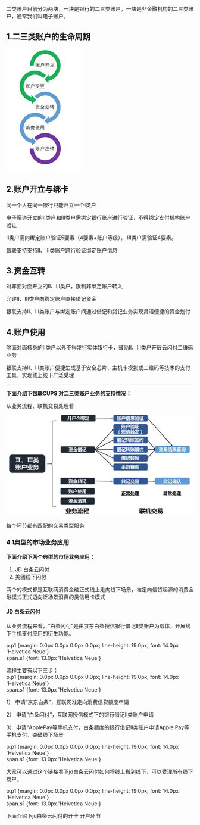 二类账户目前分为两块，一块是银行的二三类账户，一块是非金融机构的二三类账户，通常我们叫电子账户。

## 1.二三类账户的生命周期

![](/assets/二三类账户生命周期.png)

## 2.账户开立与绑卡

同一个人在同一银行只能开立一个Ⅰ类户

电子渠道开立的Ⅱ类户和Ⅲ类户需绑定银行账户进行验证，不得绑定支付机构账户验证

Ⅱ类户需向绑定账户验证5要素（4要素+账户等级）， Ⅲ类户需验证4要素。

银联支持支持Ⅱ、Ⅲ类账户跨行验证绑定账户信息

## 3.资金互转

对非面对面开立的Ⅱ、Ⅲ类户，限制非绑定账户转入

允许Ⅱ、Ⅲ类户向绑定账户直接借记资金

银联支持Ⅱ、Ⅲ类账户与绑定账户间通过借记和贷记业务实现灵活便捷的资金划付

## 4.账户使用

除面对面核身的Ⅱ类户以外不得发行实体银行卡，鼓励Ⅱ、Ⅲ类户开展云闪付二维码业务

银联支持Ⅱ、Ⅲ类账户便捷生成基于安全芯片、主机卡模拟或二维码等技术的支付工具，实现线上线下广泛受理

---

**下面介绍下银联CUPS 对二三类账户业务的支持情况：**

从业务流程、联机交易处理看

![](/assets/account_biz.png)

每个环节都有匹配的交易类型服务

### 4.1**典型的市场业务应用**

**下面介绍下两个典型的市场业务应用：**

1. JD 白条云闪付 
2. 美团线下闪付

两个的模式都是互联网消费金融正式线上走向线下场景，准定向信贷起源的消费金融模式正式迈向泛场景消费的类信用卡模式

#### JD 白条云闪付

从业务流程来看，“白条闪付”是由京东白条授信银行借记Ⅱ类账户为载体，开展线下手机支付应用的衍生功能。

  
p.p1 {margin: 0.0px 0.0px 0.0px 0.0px; line-height: 19.0px; font: 14.0px 'Helvetica Neue'}  
span.s1 {font: 13.0px 'Helvetica Neue'}  


流程主要有以下三步：  
p.p1 {margin: 0.0px 0.0px 0.0px 0.0px; line-height: 19.0px; font: 14.0px 'Helvetica Neue'}  
span.s1 {font: 13.0px 'Helvetica Neue'}  


1） 申请“京东白条”，互联网准定向消费信贷额度申请

2） 申请“白条闪付”，互联网授信模式下的银行借记Ⅱ类账户申请

3） 申请“ApplePay等手机支付，白条额度的银行借记Ⅱ类账户申请Apple Pay等手机支付，突破线下场景

  
p.p1 {margin: 0.0px 0.0px 0.0px 0.0px; line-height: 19.0px; font: 14.0px 'Helvetica Neue'}  
span.s1 {font: 13.0px 'Helvetica Neue'}  


大家可以通过这个链接看下jd白条云闪付如何将线上搬到线下，可以受理所有线下商户。



  
p.p1 {margin: 0.0px 0.0px 0.0px 0.0px; line-height: 19.0px; font: 14.0px 'Helvetica Neue'}  
span.s1 {font: 13.0px 'Helvetica Neue'}  


下面介绍下jd白条云闪付的开卡 开户环节

